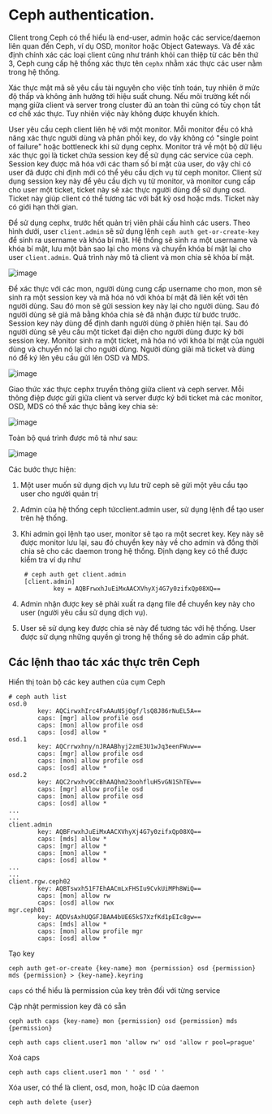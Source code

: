 # Ceph authentication.
Client trong Ceph có thể hiểu là end-user, admin hoặc các service/daemon liên quan đến Ceph, ví dụ OSD, monitor hoặc Object Gateways. Và để xác định chính xác các loại client cũng như tránh khỏi can thiệp từ các bên thứ 3, Ceph cung cấp hệ thống xác thực tên `cephx` nhằm xác thực các user nằm trong hệ thống.

Xác thực mật mã sẽ yêu cầu tài nguyên cho việc tính toán, tuy nhiên ở mức độ thấp và không ảnh hưởng tới hiệu suất chung. Nếu môi trường kết nối mạng giữa client và server trong cluster đủ an toàn thì cũng có tùy chọn tắt cơ chế xác thực. Tuy nhiên việc này không được khuyến khích.

User yêu cầu ceph client liên hệ với một monitor.  Mỗi monitor đều có khả năng xác thực người dùng và phân phối key, do vậy không có "single point of failure" hoặc bottleneck khi sử dụng cephx. Monitor trả về một bộ dữ liệu xác thực gọi là ticket chứa session key để sử dụng các service của ceph. Session key được mã hóa với các tham số bí mật của user, do vậy chỉ có user đã được chỉ định mới có thể yêu cầu dịch vụ từ ceph monitor. Client sử dụng session key này để yêu cầu dịch vụ từ monitor, và monitor cung cấp cho user một ticket, ticket này sẽ xác thực người dùng để sử dụng osd. Ticket này giúp client có thể tương tác với bất kỳ osd hoặc mds. Ticket này có giới hạn thời gian.

Để sử dụng cephx, trước hết quản trị viên phải cấu hình các users. Theo hình dưới, user `client.admin` sẽ sử dụng lệnh `ceph auth get-or-create-key` để sinh ra username và khóa bí mật. Hệ thống sẽ sinh ra một username và khóa bí mật, lưu một bản sao lại cho mons và chuyển khóa bí mật lại cho user `client.admin`. Quá trình này mô tả client và mon chia sẻ khóa bí mật.	

![image](https://user-images.githubusercontent.com/83684068/129035406-35009cec-01e6-420a-9ce6-3522b4fe0237.png)

Để xác thực với các mon, người dùng cung cấp username cho mon, mon sẽ sinh ra một session key và mã hóa nó với khóa bí mật đã liên kết với tên người dùng. Sau đó mon sẽ gửi session key này lại cho người dùng. Sau đó người dùng sẽ giả mã bằng khóa chia sẻ đã nhận được từ bước trước. Session key này dùng để định danh người dùng ở phiên hiện tại. Sau đó người dùng sẽ yêu cầu một ticket đại diện cho người dùng được ký bởi session key. Monitor sinh ra một ticket, mã hóa nó với khóa bí mật của người dùng và chuyển nó lại cho người dùng. Người dùng giải mã ticket và dùng nó để ký lên yêu cầu gửi lên OSD và MDS.

![image](https://user-images.githubusercontent.com/83684068/129035522-d3b24d7c-a158-47a5-a5b6-b5394975c29c.png)


Giao thức xác thực cephx truyền thông giữa client và ceph server. Mỗi thông điệp được gửi giữa client và server được ký bởi ticket mà các monitor, OSD, MDS có thể xác thực bằng key chia sẻ:

![image](https://user-images.githubusercontent.com/83684068/129059709-595b5a64-4da3-4a21-a4b8-61c6fc4035be.png)

Toàn bộ quá trình được mô tả như sau:

![image](https://user-images.githubusercontent.com/83684068/129297598-d76fdb0c-04cd-4c8c-b309-1d83bfa50306.png)

Các bước thực hiện:
1. Một user muốn sử dụng dịch vụ lưu trữ ceph sẽ gửi một yêu cầu tạo user cho người quản trị
2. Admin của hệ thống ceph tứcclient.admin user, sử dụng lệnh để tạo user trên hệ thống.
3. Khi admin gọi lệnh tạo user, monitor sẽ tạo ra một secret key. Key này sẽ được monitor lưu lại, sau đó chuyển key này về cho admin và đồng thời chia sẻ cho các daemon trong hệ thống. Định dạng key có thể được kiểm tra ví dụ như

        # ceph auth get client.admin
        [client.admin]
                key = AQBFrwxhJuEiMxAACXVhyXj4G7y0zifxQp08XQ==
                
4. Admin nhận được key sẽ phải xuất ra dạng file để chuyển key này cho user (người yêu cầu sử dụng dịch vụ).
5. User sẽ sử dụng key được chia sẻ này để tương tác với hệ thống. User được sử dụng những quyền gì trong hệ thống sẽ do admin cấp phát.

## Các lệnh thao tác xác thực trên Ceph

Hiển thị toàn bộ các key authen của cụm Ceph

    # ceph auth list
    osd.0
            key: AQCirwxhIrc4FxAAuNSjOgf/lsQ8J86rNuEL5A==
            caps: [mgr] allow profile osd
            caps: [mon] allow profile osd
            caps: [osd] allow *
    osd.1
            key: AQCrrwxhny/nJRAABhyj2zmE3U1wJq3eenFWuw==
            caps: [mgr] allow profile osd
            caps: [mon] allow profile osd
            caps: [osd] allow *
    osd.2
            key: AQC2rwxhv9CcBhAAQhm23oohfluH5vGN1ShTEw==
            caps: [mgr] allow profile osd
            caps: [mon] allow profile osd
            caps: [osd] allow *
    ...
    ...
    client.admin
            key: AQBFrwxhJuEiMxAACXVhyXj4G7y0zifxQp08XQ==
            caps: [mds] allow *
            caps: [mgr] allow *
            caps: [mon] allow *
            caps: [osd] allow *
    ...
    ...
    client.rgw.ceph02
            key: AQBTswxh51F7EhAACmLxFHSIu9CvkUiMPh8WiQ==
            caps: [mon] allow rw
            caps: [osd] allow rwx
    mgr.ceph01
            key: AQDVsAxhUQGFJBAA4bUE65kS7XzfKd1pEIc8gw==
            caps: [mds] allow *
            caps: [mon] allow profile mgr
            caps: [osd] allow *

Tạo key 

    ceph auth get-or-create {key-name} mon {permission} osd {permission} mds {permission} > {key-name}.keyring

`caps` có thể hiểu là permission của key trên đối với từng service

Cập nhật permission key đã có sẵn

    ceph auth caps {key-name} mon {permission} osd {permission} mds {permission}
    
    ceph auth caps client.user1 mon 'allow rw' osd 'allow r pool=prague'
    
Xoá caps

    ceph auth caps client.user1 mon ' ' osd ' '

Xóa user, có thể là client, osd, mon, hoặc ID của daemon
 
    ceph auth delete {user}
    
    
